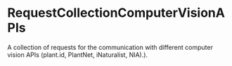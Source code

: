 # RequestCollectionComputerVisionAPIs
A collection of requests for the communication with different computer vision APIs (plant.id, PlantNet, iNaturalist, NIA).). 
